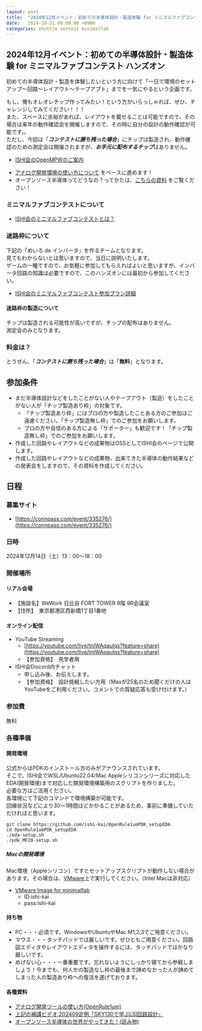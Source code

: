 ```yaml
---
layout: post
title:  "2024年12月イベント：初めての半導体設計・製造体験 for ミニマルファブコンテスト ハンズオン"
date:   2024-10-31 00:00:00 +0900
categories: shuttle contest minimalfab
---
```

## 2024年12月イベント：初めての半導体設計・製造体験 for ミニマルファブコンテスト ハンズオン
初めての半導体設計・製造を体験したいという方に向けて「一日で環境のセットアップ～回路～レイアウト～テープアプト」までを一気にやるという企画です。  


もし、俺もオレオレチップ作ってみたい！という方がいらっしゃれば、ぜひ、チャレンジしてみてください！！！   
また、スペースに余裕があれば、レイアウトを載せることは可能ですので、その場合は来年の動作確認会を開催しますので、その時に自分の設計の動作確認が可能です。。  
ただし、今回は「***コンテストに勝ち残った場合***」にチップは製造され、動作確認のための測定会は開催されますが、***お手元に配布するチップ***はありません。  

- [ISHI会のOpenMPWのご案内](https://ishi-kai.org/openmpw/shuttle/tr10/2024/10/15/shuttle_ISHI-Kai_OpenMPW-TR10-1_start.html)


* [アナログ開発環境の使い方について](https://github.com/ishi-kai/minimalfab_contest_2024_all_iverter/blob/main/docs/inverter_MF20.pdf) をベースに進めます！  
* オープンソース半導体ってどうなの？ってかたは、[こちらの資料](https://github.com/ishi-kai/minimalfab_contest_2024_all_iverter/blob/main/docs/forBeginners.pdf) をご覧ください！  


### ミニマルファブコンテストについて
- [ISHI会のミニマルファブコンテストとは？](https://ishi-kai.org/contest/minimalfab/2024/10/19/contest_minimalfab_2024_ISHI-KAI.html)


### 迷路枠について
下記の「めいろ de インバータ」を作るチームとなります。  
見てもわからないとは思いますので、当日に説明いたします。  
ゲームの一種ですので、お気軽に参加してもらえればよいと思いますが、インバータ回路の知識は必要ですので、このハンズオンには最初から参加してください。  

- [ISHI会のミニマルファブコンテスト参加プラン詳細](https://ishi-kai.org/contest/minimalfab/2024/10/20/contest_minimalfab2024_ISHI-KAI.html)

#### 迷路枠の製造について
チップは製造される可能性が高いですが、チップの配布はありません。  
測定会のみとなります。


### 料金は？
とうぜん、「***コンテストに勝ち残った場合***」は「**無料**」となります。  


## 参加条件
- まだ半導体設計などをしたことがない人やテープアウト（製造）をしたことがない人が「チップ製造あり枠」の対象です。
    - 「チップ製造あり枠」にはプロの方や製造したことある方のご参加はご遠慮ください。「チップ製造無し枠」でのご参加をお願いします。
    - プロの方や自信のある方による「サポーター」も歓迎です！「チップ製造無し枠」でのご参加をお願いします。
- 作成した回路やレイアウトなどの成果物はOSSとしてISHI会のページで公開します。
- 作成した回路やレイアウトなどの成果物、出来てきた半導体の動作結果などの発表会をしますので、その資料を作成してください。


## 日程
### 募集サイト
* [https://connpass.com/event/335276/](https://connpass.com/event/335276/)

### 日時
2024年12月14日（土）13：00〜18：00

### 開催場所
#### リアル会場
* 【施設名】WeWork 日比谷 FORT TOWER 9階 9R会議室
* 【住所】　東京都港区西新橋1丁目1番地

#### オンライン配信
* YouTube Streaming
    * [https://youtube.com/live/tnlWAqaulqs?feature=share](https://youtube.com/live/tnlWAqaulqs?feature=share)
    * 【参加資格】　見学者用
* ISHI会Discord内チャット
    * 申し込み後、お伝えします。
    * 【参加資格】　設計挑戦したい方用（Maxが25名のため聞くだけの人はYouTubeをご利用ください。コメントでの質疑応答も受け付けます。）


### 参加費
無料


### 各種準備
#### 開発環境 
公式からはPDKのインストール方のみがアナウンスされています。  
そこで、ISHI会でWSL/Ubuntu22.04/Mac Appleシリコンシリーズに対応したEDA(開発環境)まで対応した開発環境構築用のスクリプトを作りました。  
必要な方はご活用ください。  
各環境にて下記のコマンドで環境構築が可能です。  
回線状況などにより30～1時間ほどかかることがあるため、事前に準備していただければと思います。  

```
git clone https://github.com/ishi-kai/OpenRule1umPDK_setupEDA
cd OpenRule1umPDK_setupEDA
./eda-setup.sh
./pdk_MF20-setup.sh
```

##### Macの開発環境 
Mac環境（Appleシリコン）ですとセットアップスクリプトが動作しない場合があります。その場合は、[VMware](https://www.vmware.com/)上で実行してください。（Intel Macは非対応）  
* [VMware Image for minimalfab](https://www.noritsuna.jp/download/ISHI-kai_EDA_vmware_MF20.tar.xz)  
    * ID:ishi-kai  
    * pass:ishi-kai  


#### 持ち物  
* PC・・・必須です。WindowsやUbuntuやMac M1,2,3でご用意ください。
* マウス・・・タッチパッドでは厳しいです。ぜひともご用意ください。回路図エディタやレイアウトエディタを操作するには、タッチパッドではかなり厳しいです。
* めげない心・・・一番重要です。忘れないようにしっかり寝てから参戦しましょう！今までも、何人かの製造なし枠の最後まで諦めなかった人が諦めてしまった人の製造あり枠への復活を遂げております。


#### 各種資料
* [アナログ開発ツールの使い方(OpenRule1um)](https://github.com/ishi-kai/minimalfab_contest_2024_all_iverter/blob/main/docs/inverter_MF20.pdf)
* [上記の補講ビデオ:202409定例「SKY130で学ぶLSI回路設計」](https://www.youtube.com/watch?v=s2QD2kWNEMs)
* [オープンソース半導体の世界がやってきた！(読み物)](https://github.com/ishi-kai/minimalfab_contest_2024_all_iverter/blob/main/docs/forBeginners.pdf)
